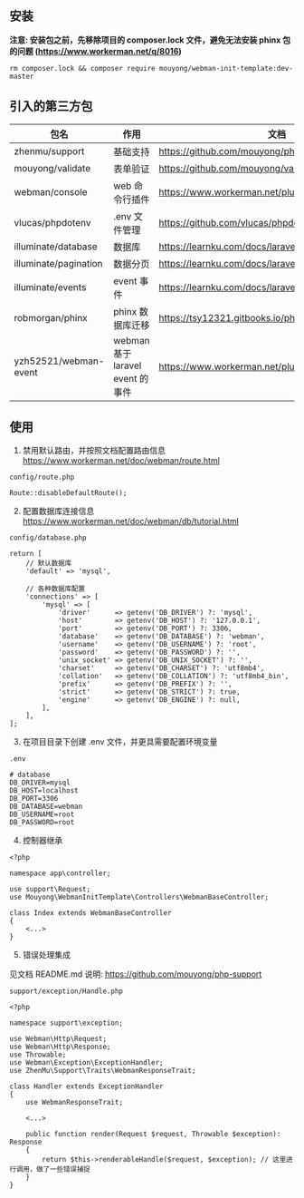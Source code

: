 ## 安装

**注意: 安装包之前，先移除项目的 composer.lock 文件，避免无法安装 phinx 包的问题 (https://www.workerman.net/q/8016)**

`rm composer.lock && composer require mouyong/webman-init-template:dev-master`

## 引入的第三方包

|包名|作用|文档|
|---|---|---|
|zhenmu/support|基础支持|https://github.com/mouyong/php-support|
|mouyong/validate|表单验证|https://github.com/mouyong/validate|
|webman/console|web 命令行插件|https://www.workerman.net/plugin/1|
|vlucas/phpdotenv|.env 文件管理|https://github.com/vlucas/phpdotenv|
|illuminate/database|数据库|https://learnku.com/docs/laravel/9.x/database/12245|
|illuminate/pagination|数据分页|https://learnku.com/docs/laravel/9.x/pagination/12247|
|illuminate/events|event 事件|https://learnku.com/docs/laravel/9.x/events/12228|
|robmorgan/phinx|phinx 数据库迁移|https://tsy12321.gitbooks.io/phinx-doc/content/|
|yzh52521/webman-event|webman 基于 laravel event 的事件|https://www.workerman.net/plugin/27|


## 使用

1. 禁用默认路由，并按照文档配置路由信息
https://www.workerman.net/doc/webman/route.html


`config/route.php`

`Route::disableDefaultRoute();`


2. 配置数据库连接信息
https://www.workerman.net/doc/webman/db/tutorial.html

`config/database.php`

```
return [
    // 默认数据库
    'default' => 'mysql',

    // 各种数据库配置
    'connections' => [
        'mysql' => [
            'driver'      => getenv('DB_DRIVER') ?: 'mysql',
            'host'        => getenv('DB_HOST') ?: '127.0.0.1',
            'port'        => getenv('DB_PORT') ?: 3306,
            'database'    => getenv('DB_DATABASE') ?: 'webman',
            'username'    => getenv('DB_USERNAME') ?: 'root',
            'password'    => getenv('DB_PASSWORD') ?: '',
            'unix_socket' => getenv('DB_UNIX_SOCKET') ?: '',
            'charset'     => getenv('DB_CHARSET') ?: 'utf8mb4',
            'collation'   => getenv('DB_COLLATION') ?: 'utf8mb4_bin',
            'prefix'      => getenv('DB_PREFIX') ?: '',
            'strict'      => getenv('DB_STRICT') ?: true,
            'engine'      => getenv('DB_ENGINE') ?: null,
        ],
    ],
];
```

3. 在项目目录下创建 .env 文件，并更具需要配置环境变量

`.env`

```
# database
DB_DRIVER=mysql
DB_HOST=localhost
DB_PORT=3306
DB_DATABASE=webman
DB_USERNAME=root
DB_PASSWORD=root
```

4. 控制器继承

```
<?php

namespace app\controller;

use support\Request;
use Mouyong\WebmanInitTemplate\Controllers\WebmanBaseController;

class Index extends WebmanBaseController
{
    <...>
}
```

5. 错误处理集成

见文档 README.md 说明: https://github.com/mouyong/php-support

`support/exception/Handle.php`

```
<?php

namespace support\exception;

use Webman\Http\Request;
use Webman\Http\Response;
use Throwable;
use Webman\Exception\ExceptionHandler;
use ZhenMu\Support\Traits\WebmanResponseTrait;

class Handler extends ExceptionHandler
{
    use WebmanResponseTrait;

    <...>
    
    public function render(Request $request, Throwable $exception): Response
    {
        return $this->renderableHandle($request, $exception); // 这里进行调用，做了一些错误捕捉
    }
}
```
